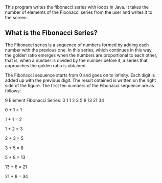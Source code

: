 This program writes the fibonacci series with loops in Java. It takes the number of elements of the Fibonacci series from the user and writes it to the screen.

## What is the Fibonacci Series?
The Fibonacci series is a sequence of numbers formed by adding each number with the previous one. In this series, which continues in this way, the golden ratio emerges when the numbers are proportional to each other, that is, when a number is divided by the number before it, a series that approaches the golden ratio is obtained.

The Fibonacci sequence starts from 0 and goes on to infinity. Each digit is added up with the previous digit. The result obtained is written on the right side of the figure. The first ten numbers of the Fibonacci sequence are as follows:

9 Element Fibonacci Series: 0 1 1 2 3 5 8 13 21 34

0 + 1 = 1

1 + 1 = 2

1 + 2 = 3

2 + 3 = 5

3 + 5 = 8

5 + 8 = 13

13 + 8 = 21

21 + 8 = 34